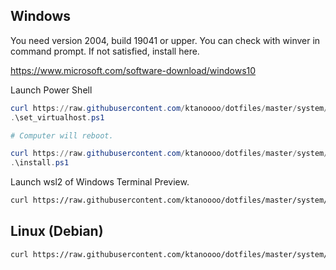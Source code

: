 ## Windows

You need version 2004, build 19041 or upper. You can check with winver in command prompt.
If not satisfied, install here.

https://www.microsoft.com/software-download/windows10

Launch Power Shell

```powershell
curl https://raw.githubusercontent.com/ktanoooo/dotfiles/master/system/.windows_and_linux/windows_set_virtualhost.ps1 -o .\set_virtualhost.ps1 -UseBasicParsing
.\set_virtualhost.ps1

# Computer will reboot.

curl https://raw.githubusercontent.com/ktanoooo/dotfiles/master/system/.windows_and_linux/windows_install.ps1 -o .\install.ps1 -UseBasicParsing
.\install.ps1
```

Launch wsl2 of Windows Terminal Preview.

```bash
curl https://raw.githubusercontent.com/ktanoooo/dotfiles/master/system/.windows_and_linux/debian_install.sh | /bin/bash -s --
```

## Linux (Debian)

```bash
curl https://raw.githubusercontent.com/ktanoooo/dotfiles/master/system/.windows_and_linux/debian_install.sh | /bin/bash -s --
```
